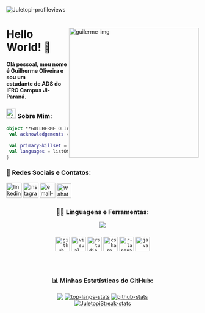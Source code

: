 <!--
❗ ➤ References used in this Repository:
🔗 • https://github.com/kyechan99/capsule-render
🔗 • https://github.com/antonkomarev/github-profile-views-counter
🔗 • https://github.com/DenverCoder1/github-readme-streak-stats
🔗 • https://github.com/anuraghazra/github-readme-stats
🔗 • https://profilepicturemaker.com
🔗 • https://devicon.dev
🔗 • https://emoji.gg
🔗 • https://getemoji.com
-->

<img align="left" src="https://komarev.com/ghpvc/?username=guilherme-oliveira-dev&color=d23323" alt="Juletopi-profileviews">
&#8196;
<div>

<img align="right" width="340" src="https://user-images.githubusercontent.com/116320626/197283271-99674b22-1a90-4c3c-9ff7-3b77cf71cb29.png" alt="guilerme-img">

# Hello World! 👋
**Olá pessoal, meu nome é Guilherme Oliveira e sou um \
estudante de ADS do IFRO Campus Ji-Paraná.**

### <img width="25" src="https://raw.github.com/elizarov/elizarov/master/about.png" alt="about-me-img"> Sobre Mim:

```kotlin
object **GUILHERME OLIVEIRA** {
 val acknowledgements = "ÁREA DE CONHECIMENTO"
 
 val primarySkillset = "ALGUMAS HABILIDADES"
 val languages = listOf("R", "CSharp", "Java")
}
```

### 💬 Redes Sociais e Contatos:

<div align="left">
<a href="https://www.linkedin.com/in/guilherme-do-carmo-487978247/"><img width="40" src="https://user-images.githubusercontent.com/116320626/197084635-d16e2f8c-1976-4cc9-9b17-b99d99a81638.png" alt="linkedin-icon"></a>
<a href="https://www.instagram.com/guilherme_oliveira43/"><img width="40" src="https://user-images.githubusercontent.com/116320626/197085397-1bd2610f-106f-4041-a3e6-79aa6ef872d5.png" alt="instagram-icon"></a>
<a href="mailto:gui321guilherme@gmail.com
"><img width="40" src="https://user-images.githubusercontent.com/116320626/197085004-f6f3d3b4-205d-4539-bd2b-77b3d19c6824.png" alt="email-icon"></a>
<a href="http://api.whatsapp.com/send?phone=556992546656"><img src="https://cdn3.emoji.gg/emojis/6158-whatsapp.png" width="38" height="38" alt="wahatsapp-icon"></a>
</div>

<div align="center">

### 👨‍💻 Linguagens e Ferramentas:

<img align="center" src="https://capsule-render.vercel.app/api?type=rect&color=cf1300&height=3&section=header&%20render">

###

<code><img height="38" src="https://cdn3.emoji.gg/emojis/3716-blurple-github.png" alt="github-icon"></code>
<code><img height="38" src="https://cdn.jsdelivr.net/gh/devicons/devicon/icons/visualstudio/visualstudio-plain.svg" alt="visual-studio-icon"></code>
<code><img height="38" src="https://cdn.jsdelivr.net/gh/devicons/devicon/icons/rstudio/rstudio-original.svg" alt="rstudio-icon"></code>
<code><img height="38" src="https://cdn.jsdelivr.net/gh/devicons/devicon/icons/csharp/csharp-original.svg" alt="csharp-icon"></code>
<code><img height="38" src="https://cdn.jsdelivr.net/gh/devicons/devicon/icons/r/r-original.svg" alt="r-language-icon"></code>
<code><img height="38" src="https://cdn.jsdelivr.net/gh/devicons/devicon/icons/java/java-original.svg" alt="java-icon"></code>
</div>

###
&#8196; 

<div align="center">

### 📊 Minhas Estatísticas do GitHub:

<img align="center" src="https://capsule-render.vercel.app/api?type=rect&color=cf1300&height=3&section=header&%20render">

<a href="https://github.com/guilherme-oliveira-dev">
  <img align="center" src="https://github-readme-stats.vercel.app/api/top-langs/?username=guilherme-oliveira-dev&title_color=cf1300&icon_color=cf1300&border_color=0e1118&bg_color=0e1118&theme=codeSTACKr&hide_langs_below=1" alt="top-langs-stats"></a>
<a href="https://github.com/guilherme-oliveira-dev">
  <img align="center" src="https://github-readme-stats.vercel.app/api?username=guilherme-oliveira-dev&include_all_commits=true&title_color=cf1300&icon_color=cf1300&border_color=0d1017&bg_color=0e1118&show_icons=true&theme=codeSTACKr&line_height=27" alt="github-stats"></a>
</div>

<div align="center">
<a href="https://github.com/guilherme-oliveira-dev"><img src="https://github-readme-streak-stats.herokuapp.com/?user=guilherme-oliveira-dev&theme=dark&ring=cf1300&currStreakNum=ffffff&hide_border=true&background=0E1118" alt="JuletopiStreak-stats"></a>
</div>
